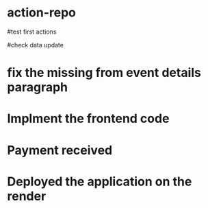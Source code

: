 # action-repo

#test first actions

#check data update



# fix the missing from event details paragraph

# Implment the frontend code

# Payment received

# Deployed the application on the render
